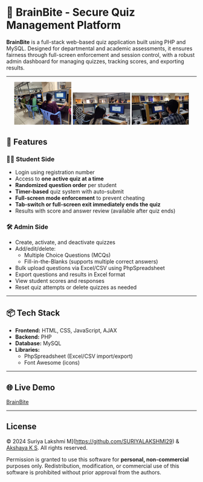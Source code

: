 # 🧠 BrainBite - Secure Quiz Management Platform

**BrainBite** is a full-stack web-based quiz application built using PHP and MySQL. Designed for departmental and academic assessments, it ensures fairness through full-screen enforcement and session control, with a robust admin dashboard for managing quizzes, tracking scores, and exporting results.

---

<p align="center">
  <img src="assets/imgs/readmeImg1.jpg" alt="Screenshot 3" width="30%" />
  <img src="assets/imgs/readmeImg2.jpg" alt="Screenshot 1" width="30%" />
  <img src="assets/imgs/readmeImg3.jpg" alt="Screenshot 2" width="30%" />
</p>

## 🚀 Features

### 👨‍🎓 Student Side
- Login using registration number
- Access to **one active quiz at a time**
- **Randomized question order** per student
- **Timer-based** quiz system with auto-submit
- **Full-screen mode enforcement** to prevent cheating
- **Tab-switch or full-screen exit immediately ends the quiz**
- Results with score and answer review (available after quiz ends)

### 🛠️ Admin Side
- Create, activate, and deactivate quizzes
- Add/edit/delete:
  - Multiple Choice Questions (MCQs)
  - Fill-in-the-Blanks (supports multiple correct answers)
- Bulk upload questions via Excel/CSV using PhpSpreadsheet
- Export questions and results in Excel format
- View student scores and responses
- Reset quiz attempts or delete quizzes as needed

---

## 📦 Tech Stack

- **Frontend:** HTML, CSS, JavaScript, AJAX
- **Backend:** PHP
- **Database:** MySQL
- **Libraries:**
  - PhpSpreadsheet (Excel/CSV import/export)
  - Font Awesome (icons)

---

## 🌐 Live Demo

[BrainBite](https://brainbite.42web.io)

---

## License
© 2024 Suriya Lakshmi M](https://github.com/SURIYALAKSHMI29) & [Akshaya K S](https://github.com/AKSHAYAKS-03). All rights reserved.

Permission is granted to use this software for **personal, non-commercial** purposes only. Redistribution, modification, or commercial use of this software is prohibited without prior approval from the authors.


